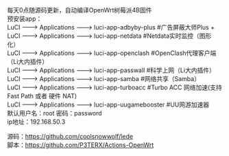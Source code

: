  每天0点随源码更新，自动编译OpenWrt树莓派4B固件<Br/>
 预安装app：<Br/>
 LuCI ---> Applications ---> luci-app-adbyby-plus   #广告屏蔽大师Plus +<Br/>
 LuCI ---> Applications ---> luci-app-netdata  #Netdata实时监控（图形化）<Br/>
 LuCI ---> Applications ---> luci-app-openclash  #OpenClash代理客户端（Li大内插件）<Br/>
 LuCI ---> Applications ---> luci-app-passwall  #科学上网（Li大内插件）<Br/>
 LuCI ---> Applications ---> luci-app-samba   #网络共享（Samba）<Br/>
 LuCI ---> Applications ---> luci-app-turboacc   #Turbo ACC 网络加速(支持 Fast Path 或者 硬件 NAT) <Br/> 
 LuCI ---> Applications ---> luci-app-uugamebooster  #UU网游加速器<Br/>
 默认用户名：root 密码：password<Br/> 
 ip地址：192.168.50.3<Br/>

源码：https://github.com/coolsnowwolf/lede<Br/>
脚本：https://github.com/P3TERX/Actions-OpenWrt<Br/>

